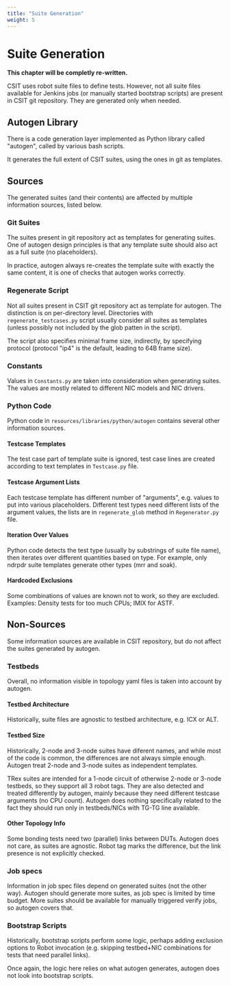 ```yaml
---
title: "Suite Generation"
weight: 5
---
```


# Suite Generation

**This chapter will be completly re-written.**

CSIT uses robot suite files to define tests. However, not all suite files
available for Jenkins jobs (or manually started bootstrap scripts) are present
in CSIT git repository. They are generated only when needed.

## Autogen Library

There is a code generation layer implemented as Python library called "autogen",
called by various bash scripts.

It generates the full extent of CSIT suites, using the ones in git as templates.

## Sources

The generated suites (and their contents) are affected by multiple information
sources, listed below.

### Git Suites

The suites present in git repository act as templates for generating suites.
One of autogen design principles is that any template suite should also act
as a full suite (no placeholders).

In practice, autogen always re-creates the template suite with exactly
the same content, it is one of checks that autogen works correctly.

### Regenerate Script

Not all suites present in CSIT git repository act as template for autogen.
The distinction is on per-directory level. Directories with
`regenerate_testcases.py` script usually consider all suites as templates
(unless possibly not included by the glob patten in the script).

The script also specifies minimal frame size, indirectly, by specifying protocol
(protocol "ip4" is the default, leading to 64B frame size).

### Constants

Values in `Constants.py` are taken into consideration when generating suites.
The values are mostly related to different NIC models and NIC drivers.

### Python Code

Python code in `resources/libraries/python/autogen` contains several other
information sources.

#### Testcase Templates

The test case part of template suite is ignored, test case lines
are created according to text templates in `Testcase.py` file.

#### Testcase Argument Lists

Each testcase template has different number of "arguments", e.g. values
to put into various placeholders. Different test types need different
lists of the argument values, the lists are in `regenerate_glob` method
in `Regenerator.py` file.

#### Iteration Over Values

Python code detects the test type (usually by substrings of suite file name),
then iterates over different quantities based on type.
For example, only ndrpdr suite templates generate other types (mrr and soak).

#### Hardcoded Exclusions

Some combinations of values are known not to work, so they are excluded.
Examples: Density tests for too much CPUs; IMIX for ASTF.

## Non-Sources

Some information sources are available in CSIT repository,
but do not affect the suites generated by autogen.

### Testbeds

Overall, no information visible in topology yaml files is taken into account
by autogen.

#### Testbed Architecture

Historically, suite files are agnostic to testbed architecture, e.g. ICX or ALT.

#### Testbed Size

Historically, 2-node and 3-node suites have diferent names, and while
most of the code is common, the differences are not always simple enough.
Autogen treat 2-node and 3-node suites as independent templates.

TRex suites are intended for a 1-node circuit of otherwise 2-node or 3-node
testbeds, so they support all 3 robot tags.
They are also detected and treated differently by autogen,
mainly because they need different testcase arguments (no CPU count).
Autogen does nothing specifically related to the fact they should run
only in testbeds/NICs with TG-TG line available.

#### Other Topology Info

Some bonding tests need two (parallel) links between DUTs. Autogen does not
care, as suites are agnostic. Robot tag marks the difference, but the link
presence is not explicitly checked.

### Job specs

Information in job spec files depend on generated suites (not the other way).
Autogen should generate more suites, as job spec is limited by time budget.
More suites should be available for manually triggered verify jobs,
so autogen covers that.

### Bootstrap Scripts

Historically, bootstrap scripts perform some logic,
perhaps adding exclusion options to Robot invocation
(e.g. skipping testbed+NIC combinations for tests that need parallel links).

Once again, the logic here relies on what autogen generates,
autogen does not look into bootstrap scripts.
